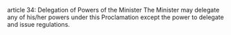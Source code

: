 article 34: Delegation of Powers of the Minister
The Minister may delegate any of his&#x2F;her powers under this Proclamation except the power to delegate and issue regulations.
<ul>
</ul>